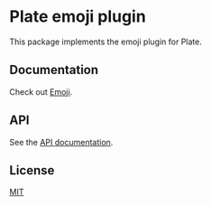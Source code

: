 # Plate emoji plugin

This package implements the emoji plugin for Plate.

## Documentation

Check out [Emoji](https://plate.udecode.io/docs/plugins/emoji).

## API

See the [API documentation](https://plate-api.udecode.io/globals.html).

## License

[MIT](../../../LICENSE)
